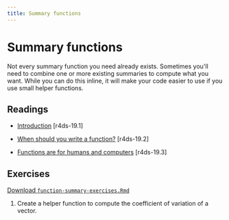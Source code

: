 ```yaml
---
title: Summary functions
---
```


<!-- Generated automatically from function-summary.yml. Do not edit by hand -->

# Summary functions

Not every summary function you need already exists. Sometimes you'll need to
combine one or more existing summaries to compute what you want. While you can
do this inline, it will make your code easier to use if you use small helper
functions.

## Readings

  * [Introduction](http://r4ds.had.co.nz/functions.html#introduction-12) [r4ds-19.1]

  * [When should you write a function?](http://r4ds.had.co.nz/functions.html#when-should-you-write-a-function) [r4ds-19.2]

  * [Functions are for humans and computers](http://r4ds.had.co.nz/functions.html#functions-are-for-humans-and-computers) [r4ds-19.3]


## Exercises
[Download `function-summary-exercises.Rmd`](function-summary-exercises.Rmd)


1.  Create a helper function to compute the coefficient of variation of a vector.


